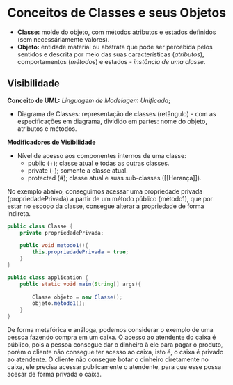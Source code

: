 # Conceitos de Classes e seus Objetos
- **Classe:** molde do objeto, com métodos atributos e estados definidos (sem necessáriamente valores).
- **Objeto:** entidade material ou abstrata que pode ser percebida pelos sentidos e descrita por meio das suas características (*atributos*), comportamentos (*métodos*) e estados - *instância de uma classe*.

## Visibilidade

**Conceito de UML:** *Linguagem de Modelagem Unificada*;
- Diagrama de Classes: representação de classes (retângulo) - com as especificações em diagrama, dividido em partes: nome do objeto, atributos e métodos.

**Modificadores de Visibilidade** 
- Nível de acesso aos componentes internos de uma classe:
	- public (+); classe atual e todas as outras classes.
	- private (-); somente a classe atual.
	- protected (#); classe atual e suas sub-classes ([[Herança]]).

No exemplo abaixo, conseguimos acessar uma propriedade privada (propriedadePrivada) a partir de um método público (método1), que por estar no escopo da classe, consegue alterar a propriedade de forma indireta. 

```java
public class Classe {
	private propriedadePrivada;
	
	public void metodo1(){
		this.propriedadePrivada = true;
	}
}
```

```java
public class application {
	public static void main(String[] args){
		
		Classe objeto = new Classe();
		objeto.metodo1();
	}
}
```

De forma metafórica e análoga, podemos considerar o exemplo de uma pessoa fazendo compra em um caixa. O acesso ao atendente do caixa é público, pois a pessoa consegue dar o dinheiro à ele para pagar o produto, porém o cliente não consegue ter acesso ao caixa, isto é, o caixa é privado ao atendente. O cliente não consegue botar o dinheiro diretamente no caixa, ele precisa acessar publicamente o atendente, para que esse possa acesar de forma privada o caixa.
